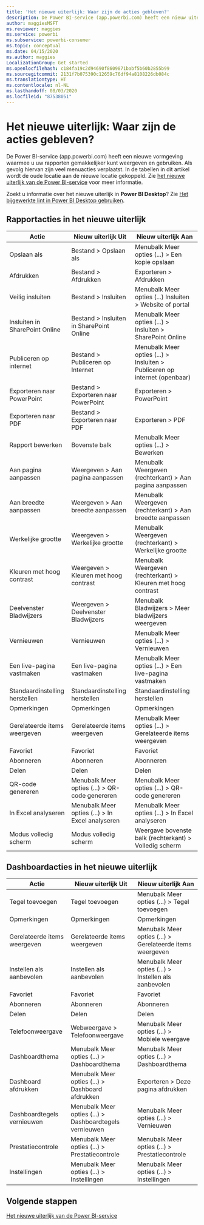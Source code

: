 ```yaml
---
title: 'Het nieuwe uiterlijk: Waar zijn de acties gebleven?'
description: De Power BI-service (app.powerbi.com) heeft een nieuw uiterlijk en veel acties zijn verplaatst. Dit artikel bevat tabellen met een overzicht van de oude en de nieuwe locaties.
author: maggiesMSFT
ms.reviewer: maggies
ms.service: powerbi
ms.subservice: powerbi-consumer
ms.topic: conceptual
ms.date: 04/15/2020
ms.author: maggies
LocalizationGroup: Get started
ms.openlocfilehash: c184fa19c2d94690f8609871babf5b60b2855b99
ms.sourcegitcommit: 2131f7b075390c12659c76df94a8108226db084c
ms.translationtype: HT
ms.contentlocale: nl-NL
ms.lasthandoff: 08/03/2020
ms.locfileid: "87538051"
---
```

# <a name="the-new-look-where-did-the-actions-go"></a>Het nieuwe uiterlijk: Waar zijn de acties gebleven?

De Power BI-service (app.powerbi.com) heeft een nieuwe vormgeving waarmee u uw rapporten gemakkelijker kunt weergeven en gebruiken. Als gevolg hiervan zijn veel menuacties verplaatst. In de tabellen in dit artikel wordt de oude locatie aan de nieuwe locatie gekoppeld. Zie [het nieuwe uiterlijk van de Power BI-service](service-new-look.md) voor meer informatie.

Zoekt u informatie over het nieuwe uiterlijk in **Power BI Desktop**? Zie [Het bijgewerkte lint in Power BI Desktop gebruiken](../create-reports/desktop-ribbon.md).

## <a name="report-actions-in-the-new-look"></a>Rapportacties in het nieuwe uiterlijk

|Actie  |Nieuw uiterlijk Uit  |Nieuw uiterlijk Aan  |
|---------|---------|---------|
| Opslaan als | Bestand > Opslaan als  | Menubalk Meer opties (...) > Een kopie opslaan |
| Afdrukken | Bestand > Afdrukken | Exporteren > Afdrukken |
| Veilig insluiten | Bestand > Insluiten | Menubalk Meer opties (...) Insluiten > Website of portal |
| Insluiten in SharePoint Online | Bestand > Insluiten in SharePoint Online | Menubalk Meer opties (...) > Insluiten > SharePoint Online |
| Publiceren op internet | Bestand > Publiceren op Internet | Menubalk Meer opties (...) > Insluiten > Publiceren op internet (openbaar) |
| Exporteren naar PowerPoint | Bestand > Exporteren naar PowerPoint | Exporteren > PowerPoint |
| Exporteren naar PDF | Bestand > Exporteren naar PDF | Exporteren > PDF |
|Rapport bewerken  | Bovenste balk   | Menubalk Meer opties (...) > Bewerken |
| Aan pagina aanpassen | Weergeven > Aan pagina aanpassen | Menubalk Weergeven (rechterkant) > Aan pagina aanpassen |
| Aan breedte aanpassen | Weergeven > Aan breedte aanpassen | Menubalk Weergeven (rechterkant) > Aan breedte aanpassen |
| Werkelijke grootte | Weergeven > Werkelijke grootte | Menubalk Weergeven (rechterkant) > Werkelijke grootte |
| Kleuren met hoog contrast | Weergeven > Kleuren met hoog contrast | Menubalk Weergeven (rechterkant) > Kleuren met hoog contrast |
| Deelvenster Bladwijzers | Weergeven > Deelvenster Bladwijzers |  Menubalk Bladwijzers > Meer bladwijzers weergeven |
| Vernieuwen | Vernieuwen | Menubalk Meer opties (...) > Vernieuwen |
| Een live-pagina vastmaken | Een live-pagina vastmaken | Menubalk Meer opties (...) > Een live-pagina vastmaken |
| Standaardinstelling herstellen | Standaardinstelling herstellen | Standaardinstelling herstellen |
| Opmerkingen | Opmerkingen | Opmerkingen |
| Gerelateerde items weergeven | Gerelateerde items weergeven | Menubalk Meer opties (...) > Gerelateerde items weergeven |
| Favoriet | Favoriet | Favoriet |
| Abonneren | Abonneren |Abonneren |
| Delen | Delen | Delen |
| QR-code genereren | Menubalk Meer opties (...) > QR-code genereren | Menubalk Meer opties (...) > QR-code genereren |
| In Excel analyseren | Menubalk Meer opties (...) > In Excel analyseren | Menubalk Meer opties (...) > In Excel analyseren |
| Modus volledig scherm | Modus volledig scherm | Weergave bovenste balk (rechterkant) > Volledig scherm |

## <a name="dashboard-actions-in-the-new-look"></a>Dashboardacties in het nieuwe uiterlijk

|Actie  |Nieuw uiterlijk Uit  |Nieuw uiterlijk Aan  |
|---------|---------|---------|
| Tegel toevoegen | Tegel toevoegen | Menubalk Meer opties (...) > Tegel toevoegen |
| Opmerkingen | Opmerkingen | Opmerkingen |
| Gerelateerde items weergeven | Gerelateerde items weergeven | Menubalk Meer opties (...) > Gerelateerde items weergeven |
| Instellen als aanbevolen | Instellen als aanbevolen| Menubalk Meer opties (...) > Instellen als aanbevolen|
| Favoriet | Favoriet | Favoriet |
| Abonneren | Abonneren |Abonneren |
| Delen | Delen | Delen |
| Telefoonweergave | Webweergave > Telefoonweergave | Menubalk Meer opties (...) > Mobiele weergave |
| Dashboardthema | Menubalk Meer opties (...) > Dashboardthema | Menubalk Meer opties (...) > Dashboardthema |
| Dashboard afdrukken | Menubalk Meer opties (...) > Dashboard afdrukken | Exporteren > Deze pagina afdrukken |
| Dashboardtegels vernieuwen | Menubalk Meer opties (...) > Dashboardtegels vernieuwen | Menubalk Meer opties (...) > Vernieuwen |
| Prestatiecontrole | Menubalk Meer opties (...) > Prestatiecontrole | Menubalk Meer opties (...) > Prestatiecontrole |
| Instellingen | Menubalk Meer opties (...) > Instellingen | Menubalk Meer opties (...) > Instellingen |

## <a name="next-steps"></a>Volgende stappen

[Het nieuwe uiterlijk van de Power BI-service](service-new-look.md)
